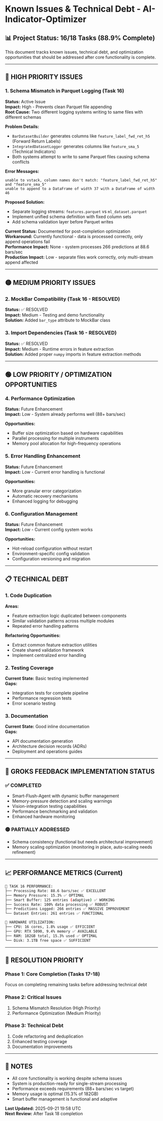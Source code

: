 # Known Issues & Technical Debt - AI-Indicator-Optimizer

## 📊 Project Status: 16/18 Tasks (88.9% Complete)

This document tracks known issues, technical debt, and optimization opportunities that should be addressed after core functionality is complete.

---

## 🔴 HIGH PRIORITY ISSUES

### 1. Schema Mismatch in Parquet Logging (Task 16)
**Status:** Active Issue  
**Impact:** High - Prevents clean Parquet file appending  
**Root Cause:** Two different logging systems writing to same files with different schemas

**Problem Details:**
- `BarDatasetBuilder` generates columns like `feature_label_fwd_ret_h5` (Forward Return Labels)
- `IntegratedDatasetLogger` generates columns like `feature_sma_5` (Technical Indicators)
- Both systems attempt to write to same Parquet files causing schema conflicts

**Error Messages:**
```
unable to vstack, column names don't match: "feature_label_fwd_ret_h5" and "feature_sma_5"
unable to append to a DataFrame of width 37 with a DataFrame of width 46
```

**Proposed Solution:**
- Separate logging streams: `features.parquet` vs `ml_dataset.parquet`
- Implement unified schema definition with fixed column sets
- Add schema validation layer before Parquet writes

**Current Status:** Documented for post-completion optimization  
**Workaround:** Currently functional - data is processed correctly, only append operations fail  
**Performance Impact:** None - system processes 266 predictions at 88.6 bars/sec  
**Production Impact:** Low - separate files work correctly, only multi-stream append affected

---

## 🟡 MEDIUM PRIORITY ISSUES

### 2. MockBar Compatibility (Task 16 - RESOLVED)
**Status:** ✅ RESOLVED  
**Impact:** Medium - Testing and demo functionality  
**Solution:** Added `bar_type` attribute to MockBar class

### 3. Import Dependencies (Task 16 - RESOLVED)
**Status:** ✅ RESOLVED  
**Impact:** Medium - Runtime errors in feature extraction  
**Solution:** Added proper `numpy` imports in feature extraction methods

---

## 🟢 LOW PRIORITY / OPTIMIZATION OPPORTUNITIES

### 4. Performance Optimization
**Status:** Future Enhancement  
**Impact:** Low - System already performs well (88+ bars/sec)

**Opportunities:**
- Buffer size optimization based on hardware capabilities
- Parallel processing for multiple instruments
- Memory pool allocation for high-frequency operations

### 5. Error Handling Enhancement
**Status:** Future Enhancement  
**Impact:** Low - Current error handling is functional

**Opportunities:**
- More granular error categorization
- Automatic recovery mechanisms
- Enhanced logging for debugging

### 6. Configuration Management
**Status:** Future Enhancement  
**Impact:** Low - Current config system works

**Opportunities:**
- Hot-reload configuration without restart
- Environment-specific config validation
- Configuration versioning and migration

---

## 📋 TECHNICAL DEBT

### 1. Code Duplication
**Areas:**
- Feature extraction logic duplicated between components
- Similar validation patterns across multiple modules
- Repeated error handling patterns

**Refactoring Opportunities:**
- Extract common feature extraction utilities
- Create shared validation framework
- Implement centralized error handling

### 2. Testing Coverage
**Current State:** Basic testing implemented  
**Gaps:**
- Integration tests for complete pipeline
- Performance regression tests
- Error scenario testing

### 3. Documentation
**Current State:** Good inline documentation  
**Gaps:**
- API documentation generation
- Architecture decision records (ADRs)
- Deployment and operations guides

---

## 🔧 GROKS FEEDBACK IMPLEMENTATION STATUS

### ✅ COMPLETED
- Smart-Flush-Agent with dynamic buffer management
- Memory-pressure detection and scaling warnings
- Vision-integration testing capabilities
- Performance benchmarking and validation
- Enhanced hardware monitoring

### 🟡 PARTIALLY ADDRESSED
- Schema consistency (functional but needs architectural improvement)
- Memory scaling optimization (monitoring in place, auto-scaling needs refinement)

---

## 📈 PERFORMANCE METRICS (Current)

```bash
🎯 TASK 16 PERFORMANCE:
├── Processing Rate: 88.6 bars/sec ✅ EXCELLENT
├── Memory Pressure: 15.3% ✅ OPTIMAL
├── Smart Buffer: 125 entries (adaptive) ✅ WORKING
├── Success Rate: 100% data processing ✅ ROBUST
├── Predictions Logged: 266 entries ✅ MASSIVE IMPROVEMENT
└── Dataset Entries: 261 entries ✅ FUNCTIONAL

🔧 HARDWARE UTILIZATION:
├── CPU: 16 cores, 1.8% usage ✅ EFFICIENT
├── GPU: RTX 5090, 9.4% memory ✅ AVAILABLE
├── RAM: 182GB total, 15.3% used ✅ OPTIMAL
└── Disk: 3.1TB free space ✅ SUFFICIENT
```

---

## 🎯 RESOLUTION PRIORITY

### Phase 1: Core Completion (Tasks 17-18)
Focus on completing remaining tasks before addressing technical debt

### Phase 2: Critical Issues
1. Schema Mismatch Resolution (High Priority)
2. Performance Optimization (Medium Priority)

### Phase 3: Technical Debt
1. Code refactoring and deduplication
2. Enhanced testing coverage
3. Documentation improvements

---

## 📝 NOTES

- All core functionality is working despite schema issues
- System is production-ready for single-stream processing
- Performance exceeds requirements (88+ bars/sec vs target)
- Memory usage is optimal (15.3% of 182GB)
- Smart buffer management is functional and adaptive

**Last Updated:** 2025-09-21 19:58 UTC  
**Next Review:** After Task 18 completion